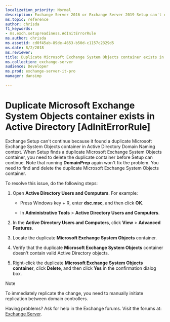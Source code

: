 ```yaml
---
localization_priority: Normal
description: Exchange Server 2016 or Exchange Server 2019 Setup can't continue because another Microsoft Exchange System Object container exists in Active Directory.
ms.topic: reference
author: chrisda
f1_keywords:
- ms.exch.setupreadiness.AdInitErrorRule
ms.author: chrisda
ms.assetid: cd0f45ab-89de-4653-b50d-c1157c2329d5
ms.date: 8/2/2018
ms.reviewer: 
title: Duplicate Microsoft Exchange System Objects container exists in Active Directory [AdInitErrorRule]
ms.collection: exchange-server
audience: Developer
ms.prod: exchange-server-it-pro
manager: dansimp

---
```


# Duplicate Microsoft Exchange System Objects container exists in Active Directory [AdInitErrorRule]

Exchange Setup can't continue because it found a duplicate Microsoft Exchange System Objects container in Active Directory Domain Naming context. When Setup finds a duplicate Microsoft Exchange System Objects container, you need to delete the duplicate container before Setup can continue. Note that running **DomainPrep** again won't fix the problem. You need to find and delete the duplicate Microsoft Exchange System Objects container.

To resolve this issue, do the following steps:

1. Open **Active Directory Users and Computers**. For example:

   - Press Windows key + R, enter **dsc.msc**, and then click **OK**.

   - In **Administrative Tools** \> **Active Directory Users and Computers**.

2. In the **Active Directory Users and Computers**, click **View** \> **Advanced Features**.

3. Locate the duplicate **Microsoft Exchange System Objects** container.

4. Verify that the duplicate **Microsoft Exchange System Objects** container doesn't contain valid Active Directory objects.

5. Right-click the duplicate **Microsoft Exchange System Objects container**, click **Delete**, and then click **Yes** in the confirmation dialog box.

> [!NOTE]
> To immediately replicate the change, you need to manually initiate replication between domain controllers.

Having problems? Ask for help in the Exchange forums. Visit the forums at: [Exchange Server](https://go.microsoft.com/fwlink/p/?linkId=60612).

